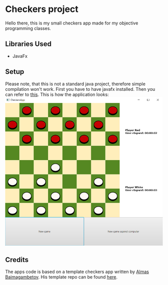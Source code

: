 # Checkers project

Hello there, this is my small checkers app made for my objective programming classes.

## Libraries Used

- JavaFx

## Setup 

Please note, that this is not a standard java project, therefore simple compilation won't work. First you have to have javafx installed. Then you can refer to [this](https://openjfx.io/openjfx-docs/#install-javafx). This is how the application looks: ![](./assets/checkers.png)

## Credits

The apps code is based on a template checkers app written by [Almas Baimagambetov](https://www.youtube.com/channel/UCmjXvUa36DjqCJ1zktXVbUA). His template repo can be found [here](https://github.com/AlmasB/FXTutorials/tree/master/src/main/java/com/almasb/checkers).
